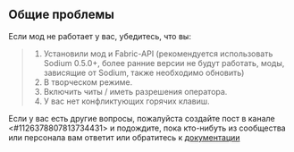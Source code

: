 ## Общие проблемы ##

Если мод не работает у вас, убедитесь, что вы:
> 1. Установили мод и Fabric-API (рекомендуется использовать Sodium 0.5.0+, более ранние версии не будут работать, моды, зависящие от Sodium, также необходимо обновить)
> 2. В творческом режиме.
> 3. Включить читы / иметь разрешения оператора.
> 4. У вас нет конфликтующих горячих клавиш.

Если у вас есть другие вопросы, пожалуйста создайте пост в канале <#1126378807813734431> и подождите, пока кто-нибуть из сообщества или персонала вам ответит или обратитесь к [документации](https://axiomdocs.moulberry.com/)
